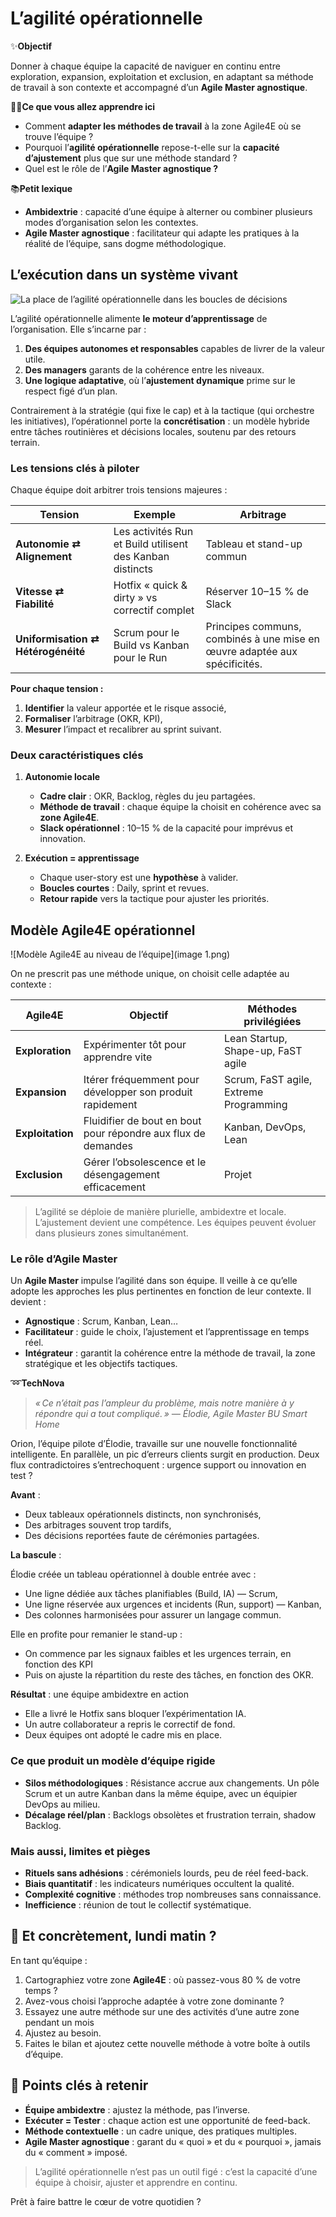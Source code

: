 # L’agilité opérationnelle

✨**Objectif**

Donner à chaque équipe la capacité de naviguer en continu entre exploration, expansion, exploitation et exclusion, en adaptant sa méthode de travail à son contexte et accompagné d’un **Agile Master agnostique**.

🧑‍🎓**Ce que vous allez apprendre ici**

- Comment **adapter les méthodes de travail** à la zone Agile4E où se trouve l’équipe ?
- Pourquoi l’**agilité opérationnelle** repose-t-elle sur la **capacité d’ajustement** plus que sur une méthode standard ?
- Quel est le rôle de l’**Agile Master agnostique ?**

📚**Petit lexique**

- **Ambidextrie** : capacité d’une équipe à alterner ou combiner plusieurs modes d’organisation selon les contextes.
- **Agile Master agnostique** : facilitateur qui adapte les pratiques à la réalité de l’équipe, sans dogme méthodologique.

## L’exécution dans un système vivant

![La place de l’agilité opérationnelle dans les boucles de décisions](image.png)

L’agilité opérationnelle alimente **le moteur d’apprentissage** de l’organisation. Elle s’incarne par :

1. **Des équipes autonomes et responsables** capables de livrer de la valeur utile.
2. **Des managers** garants de la cohérence entre les niveaux.
3. **Une logique adaptative**, où l’**ajustement dynamique** prime sur le respect figé d’un plan.

Contrairement à la stratégie (qui fixe le cap) et à la tactique (qui orchestre les initiatives), l’opérationnel porte la **concrétisation** : un modèle hybride entre tâches routinières et décisions locales, soutenu par des retours terrain.

### Les tensions clés à piloter

Chaque équipe doit arbitrer trois tensions majeures :

| Tension | Exemple | Arbitrage |
| --- | --- | --- |
| **Autonomie ⇄ Alignement** | Les activités Run et Build utilisent des Kanban distincts | Tableau et stand-up commun |
| **Vitesse ⇄ Fiabilité** | Hotfix « quick & dirty » vs correctif complet | Réserver 10–15 % de Slack |
| **Uniformisation ⇄ Hétérogénéité** | Scrum pour le Build vs Kanban pour le Run | Principes communs, combinés à une mise en œuvre adaptée aux spécificités. |

**Pour chaque tension :**

1. **Identifier** la valeur apportée et le risque associé,
2. **Formaliser** l’arbitrage (OKR, KPI),
3. **Mesurer** l’impact et recalibrer au sprint suivant.

### Deux caractéristiques clés

1. **Autonomie locale**

    - **Cadre clair** : OKR, Backlog, règles du jeu partagées.
    - **Méthode de travail** : chaque équipe la choisit en cohérence avec sa **zone Agile4E**.
    - **Slack opérationnel** : 10–15 % de la capacité pour imprévus et innovation.

2. **Exécution = apprentissage**

    - Chaque user-story est une **hypothèse** à valider.
    - **Boucles courtes** : Daily, sprint et revues.
    - **Retour rapide** vers la tactique pour ajuster les priorités.

## Modèle Agile4E opérationnel

![Modèle Agile4E au niveau de l’équipe](image 1.png)

On ne prescrit pas une méthode unique, on choisit celle adaptée au contexte :

| Agile4E | Objectif | Méthodes privilégiées |
| --- | --- | --- |
| **Exploration** | Expérimenter tôt pour apprendre vite | Lean Startup, Shape-up, FaST agile |
| **Expansion** | Itérer fréquemment pour développer son produit rapidement | Scrum, FaST agile, Extreme Programming |
| **Exploitation** | Fluidifier de bout en bout pour répondre aux flux de demandes | Kanban, DevOps, Lean |
| **Exclusion** | Gérer l’obsolescence et le désengagement efficacement | Projet |

> L’agilité se déploie de manière plurielle, ambidextre et locale. L’ajustement devient une compétence. Les équipes peuvent évoluer dans plusieurs zones simultanément.

### Le rôle d’Agile Master

Un **Agile Master** impulse l’agilité dans son équipe. Il veille à ce qu’elle adopte les approches les plus pertinentes en fonction de leur contexte. Il devient :

- **Agnostique** : Scrum, Kanban, Lean…
- **Facilitateur** : guide le choix, l’ajustement et l’apprentissage en temps réel.
- **Intégrateur** : garantit la cohérence entre la méthode de travail, la zone stratégique et les objectifs tactiques.

➿**TechNova**

> *« Ce n’était pas l’ampleur du problème, mais notre manière à y répondre qui a tout compliqué. » — Élodie, Agile Master BU Smart Home*

Orion, l’équipe pilote d’Élodie, travaille sur une nouvelle fonctionnalité intelligente. En parallèle, un pic d’erreurs clients surgit en production. Deux flux contradictoires s’entrechoquent : urgence support ou innovation en test ?

**Avant** :

- Deux tableaux opérationnels distincts, non synchronisés,
- Des arbitrages souvent trop tardifs,
- Des décisions reportées faute de cérémonies partagées.

**La bascule** :

Élodie créée un tableau opérationnel à double entrée avec :

- Une ligne dédiée aux tâches planifiables (Build, IA) — Scrum,
- Une ligne réservée aux urgences et incidents (Run, support) — Kanban,
- Des colonnes harmonisées pour assurer un langage commun.

Elle en profite pour remanier le stand-up :

- On commence par les signaux faibles et les urgences terrain, en fonction des KPI
- Puis on ajuste la répartition du reste des tâches, en fonction des OKR.

**Résultat** : une équipe ambidextre en action

- Elle a livré le Hotfix sans bloquer l’expérimentation IA.
- Un autre collaborateur a repris le correctif de fond.
- Deux équipes ont adopté le cadre mis en place.

### Ce que produit un modèle d’équipe rigide

- **Silos méthodologiques** : Résistance accrue aux changements. Un pôle Scrum et un autre Kanban dans la même équipe, avec un équipier DevOps au milieu.
- **Décalage réel/plan** : Backlogs obsolètes et frustration terrain, shadow Backlog.

### Mais aussi, limites et pièges

- **Rituels sans adhésions** : cérémoniels lourds, peu de réel feed-back.
- **Biais quantitatif** : les indicateurs numériques occultent la qualité.
- **Complexité cognitive** : méthodes trop nombreuses sans connaissance.
- **Inefficience** : réunion de tout le collectif systématique.

## 👣 Et concrètement, lundi matin ?

En tant qu’équipe :

1. Cartographiez votre zone **Agile4E** : où passez-vous 80 % de votre temps ?
2. Avez-vous choisi l’approche adaptée à votre zone dominante ?
3. Essayez une autre méthode sur une des activités d’une autre zone pendant un mois
4. Ajustez au besoin.
5. Faites le bilan et ajoutez cette nouvelle méthode à votre boîte à outils d’équipe.

## 🔑 Points clés à retenir

- **Équipe ambidextre** : ajustez la méthode, pas l’inverse.
- **Exécuter = Tester** : chaque action est une opportunité de feed-back.
- **Méthode contextuelle** : un cadre unique, des pratiques multiples.
- **Agile Master agnostique** : garant du « quoi » et du « pourquoi », jamais du « comment » imposé.

> L’agilité opérationnelle n’est pas un outil figé : c’est la capacité d’une équipe à choisir, ajuster et apprendre en continu.

<div data-type="next">

Prêt à faire battre le cœur de votre quotidien ?
</div/>